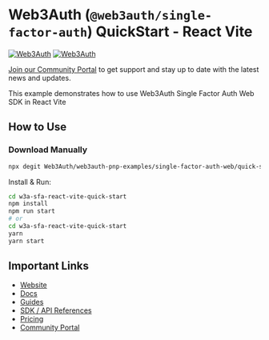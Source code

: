 # Web3Auth (`@web3auth/single-factor-auth`) QuickStart - React Vite

[![Web3Auth](https://img.shields.io/badge/Web3Auth-SDK-blue)](https://web3auth.io/docs/sdk/core-kit/sfa-web)
[![Web3Auth](https://img.shields.io/badge/Web3Auth-Community-cyan)](https://community.web3auth.io)

[Join our Community Portal](https://community.web3auth.io/) to get support and stay up to date with the latest news and updates.

This example demonstrates how to use Web3Auth Single Factor Auth Web SDK in React Vite

## How to Use

### Download Manually

```bash
npx degit Web3Auth/web3auth-pnp-examples/single-factor-auth-web/quick-starts/sfa-react-vite-quick-start w3a-sfa-react-vite-quick-start
```

Install & Run:

```bash
cd w3a-sfa-react-vite-quick-start
npm install
npm run start
# or
cd w3a-sfa-react-vite-quick-start
yarn
yarn start
```

## Important Links

- [Website](https://web3auth.io)
- [Docs](https://web3auth.io/docs)
- [Guides](https://web3auth.io/docs/content-hub?type=guides)
- [SDK / API References](https://web3auth.io/docs/sdk)
- [Pricing](https://web3auth.io/pricing.html)
- [Community Portal](https://community.web3auth.io)
